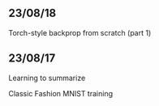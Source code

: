 ## 23/08/18
Torch-style backprop from scratch (part 1)

## 23/08/17
Learning to summarize

Classic Fashion MNIST training

